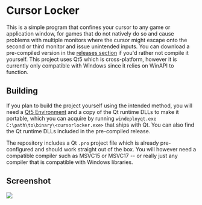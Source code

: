 # Cursor Locker
This is a simple program that confines your cursor to any game or application window, for games that do not natively do so and cause problems with multiple monitors where the cursor might escape onto the second or third monitor and issue unintended inputs. You can download a pre-compiled version in the [releases section](https://github.com/MisanthropicShayna/CursorLocker/releases) if you'd rather not compile it yourself. This project uses Qt5 which is cross-platform, however it is currently only compatible with Windows since it relies on WinAPI to function.

## Building
If you plan to build the project yourself using the intended method, you will need a [Qt5 Environment](https://www.qt.io/download-open-source) and a copy of the Qt runtime DLLs to make it portable, which you can acquire by running `windeployqt.exe C:\path\to\binary\<cursorlocker.exe>` that ships with Qt. You can also find the Qt runtime DLLs included in the pre-compiled release.

The repository includes a Qt `.pro` project file which is already pre-configured and should work straight out of the box. You will however need a compatible compiler such as MSVC15 or MSVC17 -- or really just any compiler that is compatible with Windows libraries.

## Screenshot
![](screenshots/screenshot-3.png?raw=true)
